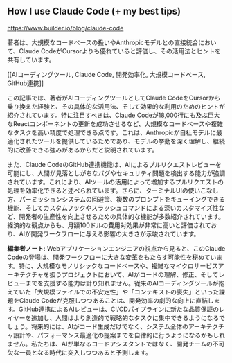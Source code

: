 ## How I use Claude Code (+ my best tips)

https://www.builder.io/blog/claude-code

著者は、大規模なコードベースの扱いやAnthropicモデルとの直接統合において、Claude CodeがCursorよりも優れていると評価し、その活用法とヒントを共有しています。

[[AIコーディングツール, Claude Code, 開発効率化, 大規模コードベース, GitHub連携]]

この記事では、著者がAIコーディングツールとしてClaude CodeをCursorから乗り換えた経験と、その具体的な活用法、そして効果的な利用のためのヒントが紹介されています。特に注目すべきは、Claude Codeが18,000行にも及ぶ巨大なReactコンポーネントの更新を成功させるなど、大規模なコードベースや複雑なタスクを高い精度で処理できる点です。これは、Anthropicが自社モデルに最適化されたツールを提供しているためであり、モデルの挙動を深く理解し、継続的に改善できる強みがあるからだと説明されています。

また、Claude CodeのGitHub連携機能は、AIによるプルリクエストレビューを可能にし、人間が見落としがちなバグやセキュリティ問題を検出する能力が強調されています。これにより、AIツールの活用によって増加するプルリクエストの処理を効率化できると述べられています。さらに、ターミナルUIの使いこなし方、パーミッションシステムの回避策、複数のプロンプトをキューイングできる機能、そしてカスタムフックやスラッシュコマンドによる深いカスタマイズ性など、開発者の生産性を向上させるための具体的な機能が多数紹介されています。経済的な観点からも、月額100ドルの費用対効果が非常に高いと評価されており、AIが開発ワークフローに与える影響の大きさが示唆されています。

**編集者ノート**: Webアプリケーションエンジニアの視点から見ると、このClaude Codeの登場は、開発ワークフローに大きな変革をもたらす可能性を秘めています。特に、大規模なモノリシックなコードベースや、複雑なマイクロサービスアーキテクチャを扱うプロジェクトにおいて、AIがコードの理解、修正、そしてレビューまでを支援する能力は計り知れません。従来のAIコーディングツールが抱えていた「大規模ファイルでの不安定性」や「コンテキストの喪失」といった課題をClaude Codeが克服しつつあることは、開発効率の劇的な向上に直結します。GitHub連携によるAIレビューは、CI/CDパイプラインに新たな品質保証のレイヤーを追加し、人間はより創造的で戦略的なタスクに集中できるようになるでしょう。将来的には、AIがコード生成だけでなく、システム全体のアーキテクチャ設計や、パフォーマンス最適化の提案までを自律的に行うようになるかもしれません。私たちは、AIが単なるコードアシスタントではなく、開発チームの不可欠な一員となる時代に突入しつつあると予測します。